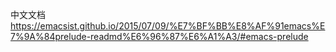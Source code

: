 中文文档
https://emacsist.github.io/2015/07/09/%E7%BF%BB%E8%AF%91emacs%E7%9A%84prelude-readmd%E6%96%87%E6%A1%A3/#emacs-prelude
